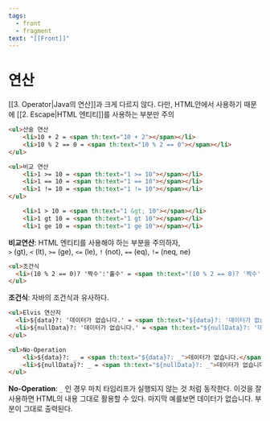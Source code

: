 ```yaml
---
tags:
  - front
  - fragment
text: "[[Front]]"
---
```

# 연산
[[3. Operator|Java의 연산]]과 크게 다르지 않다.
다만, HTML안에서 사용하기 때문에 [[2. Escape|HTML 엔티티]]를 사용하는 부분만 주의

~~~HTML
<ul>산술 연산  
    <li>10 + 2 = <span th:text="10 + 2"></span></li>  
    <li>10 % 2 == 0 = <span th:text="10 % 2 == 0"></span></li>  
</ul>
~~~


~~~HTML
<ul>비교 연산  
    <li>1 >= 10 = <span th:text="1 >= 10"></span></li>  
    <li>1 == 10 = <span th:text="1 == 10"></span></li>  
    <li>1 != 10 = <span th:text="1 != 10"></span></li>  
</ul>
~~~

~~~HTML
    <li>1 > 10 = <span th:text="1 &gt; 10"></span></li>  
    <li>1 gt 10 = <span th:text="1 gt 10"></span></li> 
    <li>1 ge 10 = <span th:text="1 ge 10"></span></li>  
~~~
**비교연산**: HTML 엔티티를 사용해야 하는 부분을 주의하자,  
`>` (gt), `<` (lt), `>=` (ge), `<=` (le), `!` (not), `==` (eq), `!=` (neq, ne)

~~~HTML
<ul>조건식  
  <li>(10 % 2 == 0)? '짝수':'홀수' = <span th:text="(10 % 2 == 0)? '짝수':'홀수'"></span></li>  
</ul>
~~~
**조건식**: 자바의 조건식과 유사하다.

~~~HTML
<ul>Elvis 연산자  
  <li>${data}?: '데이터가 없습니다.' = <span th:text="${data}?: '데이터가 없습니다.'"></span></li>  
  <li>${nullData}?: '데이터가 없습니다.' = <span th:text="${nullData}?: '데이터가 없습니다.'"></span></li>  
</ul>
~~~

~~~HTML
<ul>No-Operation  
    <li>${data}?: _ = <span th:text="${data}?: _">데이터가 없습니다.</span></li>  
    <li>${nullData}?: _ = <span th:text="${nullData}?: _">데이터가 없습니다.</span></li>  
</ul>
~~~
**No-Operation**: `_` 인 경우 마치 타임리프가 실행되지 않는 것 처럼 동작한다. 
이것을 잘 사용하면 HTML의 내용 그대로 활용할 수 있다. 마지막 예를보면 데이터가 없습니다. 부분이 그대로 출력된다.